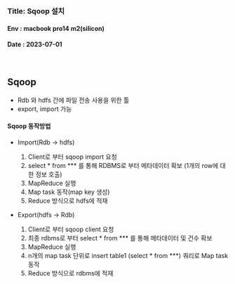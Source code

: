 ### Title:  Sqoop 설치 
#### Env : macbook pro14 m2(silicon)
#### Date : 2023-07-01  
<br/>

## Sqoop 
- Rdb 와 hdfs 간에 파일 전송 사용을 위한 툴
- export, import 가능 

#### Sqoop 동작방법
- Import(Rdb -> hdfs)
  1. Client로 부터 sqoop import 요청 
  2. select * from *** 를 통해 RDBMS로 부터 메타데이터 확보 (1개의 row에 대한 정보 호출)
  3. MapReduce 실행
  4. Map task 동작(map key 생성)
  5. Reduce 방식으로 hdfs에 적재

  
- Export(hdfs -> Rdb)
  1. Client로 부터 sqoop client 요청 
  2. 최종 rdbms로 부터 select * from *** 를 통해 메타데이터 및 건수 확보
  3. MapReduce 실행 
  4. n개의 map task 단위로 insert table1 (select * from ***) 쿼리로 Map task 동작 
  5. Reduce 방식으로 rdbms에 적재